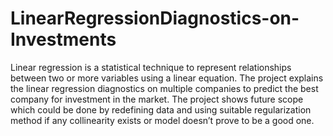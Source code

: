 # LinearRegressionDiagnostics-on-Investments
Linear regression is a statistical technique to represent relationships between two or more variables using a linear equation.
The project explains the linear regression diagnostics on multiple companies to predict the best company for investment in the market.
The project shows future scope which could be done by redefining data and using suitable regularization method if any collinearity exists or model doesn’t prove to be a good one.

